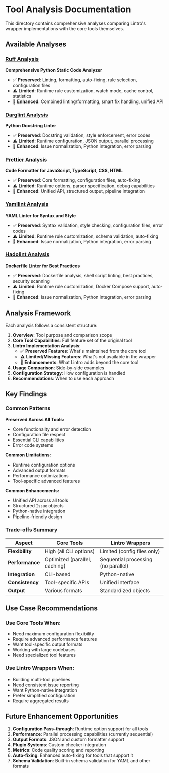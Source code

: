 # Tool Analysis Documentation

This directory contains comprehensive analyses comparing Lintro's wrapper implementations with the core tools themselves.

## Available Analyses

### [Ruff Analysis](./ruff-analysis.md)

**Comprehensive Python Static Code Analyzer**

- ✅ **Preserved**: Linting, formatting, auto-fixing, rule selection, configuration files
- ⚠️ **Limited**: Runtime rule customization, watch mode, cache control, statistics
- 🚀 **Enhanced**: Combined linting/formatting, smart fix handling, unified API

### [Darglint Analysis](./darglint-analysis.md)

**Python Docstring Linter**

- ✅ **Preserved**: Docstring validation, style enforcement, error codes
- ⚠️ **Limited**: Runtime configuration, JSON output, parallel processing
- 🚀 **Enhanced**: Issue normalization, Python integration, error parsing

### [Prettier Analysis](./prettier-analysis.md)

**Code Formatter for JavaScript, TypeScript, CSS, HTML**

- ✅ **Preserved**: Core formatting, configuration files, auto-fixing
- ⚠️ **Limited**: Runtime options, parser specification, debug capabilities
- 🚀 **Enhanced**: Unified API, structured output, pipeline integration

### [Yamllint Analysis](./yamllint-analysis.md)

**YAML Linter for Syntax and Style**

- ✅ **Preserved**: Syntax validation, style checking, configuration files, error codes
- ⚠️ **Limited**: Runtime rule customization, schema validation, auto-fixing
- 🚀 **Enhanced**: Issue normalization, Python integration, error parsing

### [Hadolint Analysis](./hadolint-analysis.md)

**Dockerfile Linter for Best Practices**

- ✅ **Preserved**: Dockerfile analysis, shell script linting, best practices, security scanning
- ⚠️ **Limited**: Runtime rule customization, Docker Compose support, auto-fixing
- 🚀 **Enhanced**: Issue normalization, Python integration, error parsing

## Analysis Framework

Each analysis follows a consistent structure:

1. **Overview**: Tool purpose and comparison scope
2. **Core Tool Capabilities**: Full feature set of the original tool
3. **Lintro Implementation Analysis**:
   - ✅ **Preserved Features**: What's maintained from the core tool
   - ⚠️ **Limited/Missing Features**: What's not available in the wrapper
   - 🚀 **Enhancements**: What Lintro adds beyond the core tool
4. **Usage Comparison**: Side-by-side examples
5. **Configuration Strategy**: How configuration is handled
6. **Recommendations**: When to use each approach

## Key Findings

### Common Patterns

**Preserved Across All Tools:**

- Core functionality and error detection
- Configuration file respect
- Essential CLI capabilities
- Error code systems

**Common Limitations:**

- Runtime configuration options
- Advanced output formats
- Performance optimizations
- Tool-specific advanced features

**Common Enhancements:**

- Unified API across all tools
- Structured `Issue` objects
- Python-native integration
- Pipeline-friendly design

### Trade-offs Summary

| Aspect          | Core Tools                    | Lintro Wrappers                     |
| --------------- | ----------------------------- | ----------------------------------- |
| **Flexibility** | High (all CLI options)        | Limited (config files only)         |
| **Performance** | Optimized (parallel, caching) | Sequential processing (no parallel) |
| **Integration** | CLI-based                     | Python-native                       |
| **Consistency** | Tool-specific APIs            | Unified interface                   |
| **Output**      | Various formats               | Standardized objects                |

## Use Case Recommendations

### Use Core Tools When:

- Need maximum configuration flexibility
- Require advanced performance features
- Want tool-specific output formats
- Working with large codebases
- Need specialized tool features

### Use Lintro Wrappers When:

- Building multi-tool pipelines
- Need consistent issue reporting
- Want Python-native integration
- Prefer simplified configuration
- Require aggregated results

## Future Enhancement Opportunities

1. **Configuration Pass-through**: Runtime option support for all tools
2. **Performance**: Parallel processing capabilities (currently sequential)
3. **Output Formats**: JSON and custom formatter support
4. **Plugin Systems**: Custom checker integration
5. **Metrics**: Code quality scoring and reporting
6. **Auto-fixing**: Enhanced auto-fixing for tools that support it
7. **Schema Validation**: Built-in schema validation for YAML and other formats
